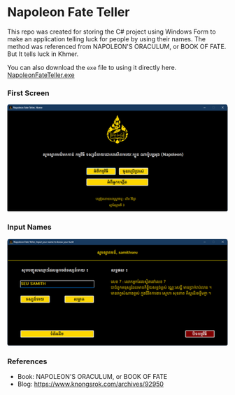 # Napoleon Fate Teller

This repo was created for storing the C# project using Windows Form to make an application telling luck for people by using their names. The method was referenced from NAPOLEON'S ORACULUM, or BOOK OF FATE. But It tells luck in Khmer.

You can also download the `exe` file to using it directly here. <a href="NapoleonFateTeller/bin/Debug/net6.0-windows/NapoleonFateTeller.exe" >NapoleonFateTeller.exe</a>

### First Screen

<img src="first-screen.png" alt="First Screen"/>

### Input Names

<img src="get-name-sample.png" alt="Get Name Sample" />

### References

- Book: NAPOLEON'S ORACULUM, or BOOK OF FATE
- Blog: https://www.knongsrok.com/archives/92950
